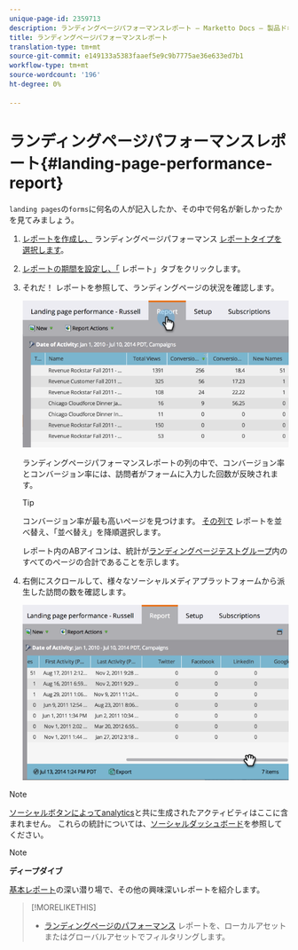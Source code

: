 ```yaml
---
unique-page-id: 2359713
description: ランディングページパフォーマンスレポート — Marketto Docs — 製品ドキュメント
title: ランディングページパフォーマンスレポート
translation-type: tm+mt
source-git-commit: e149133a5383faaef5e9c9b7775ae36e633ed7b1
workflow-type: tm+mt
source-wordcount: '196'
ht-degree: 0%

---
```



# ランディングページパフォーマンスレポート{#landing-page-performance-report}

`landing pages`の`forms`に何名の人が記入したか、その中で何名が新しかったかを見てみましょう。

1. [レポートを作成し、](../../../../product-docs/reporting/basic-reporting/creating-reports/create-a-report-in-a-program.md) ランディングページパフォーマンス [レポートタイプを選択します](../../../../product-docs/reporting/basic-reporting/report-types/report-type-overview.md)。
1. [レポートの期間を設定し、「](../../../../product-docs/reporting/basic-reporting/editing-reports/change-a-report-time-frame.md) レポート」タブをクリックします。
1. それだ！ レポートを参照して、ランディングページの状況を確認します。

   ![](assets/image2014-9-16-15-3a53-3a33.png)

   ランディングページパフォーマンスレポートの列の中で、コンバージョン率とコンバージョン率には、訪問者がフォームに入力した回数が反映されます。

   >[!TIP]
   >
   >コンバージョン率が最も高いページを見つけます。 [その列で](../../../../product-docs/reporting/basic-reporting/editing-reports/sort-report-on-columns.md) レポートを並べ替え、「並べ替え」を降順選択します。

   レポート内のABアイコンは、統計が[ランディングページテストグループ](landing-page-test-groups.md)内のすべてのページの合計であることを示します。

1. 右側にスクロールして、様々なソーシャルメディアプラットフォームから派生した訪問の数を確認します。

   ![](assets/image2014-9-16-15-3a54-3a27.png)

>[!NOTE]
>
>[ソーシャルボタンによってanalytics](../../../../product-docs/demand-generation/landing-pages/free-form-landing-pages/add-a-social-button-to-a-free-form-landing-page.md)と共に生成されたアクティビティはここに含まれません。 これらの統計については、[ソーシャルダッシュボード](../../../../product-docs/demand-generation/social/social-functions/view-social-performance.md)を参照してください。

>[!NOTE]
>
>**ディープダイブ**
>
>[基本レポート](http://docs.marketo.com/display/docs/basic+reporting)の深い潜り場で、その他の興味深いレポートを紹介します。

>[!MORELIKETHIS]
>
>* [ランディングページのパフォーマンス](../../../../product-docs/demand-generation/landing-pages/landing-page-actions/filter-a-landing-page-performance-report.md) レポートを、ローカルアセットまたはグローバルアセットでフィルタリングします。

>



